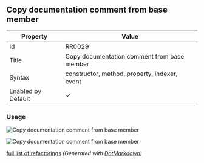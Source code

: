 ## Copy documentation comment from base member

| Property           | Value                                         |
| ------------------ | --------------------------------------------- |
| Id                 | RR0029                                        |
| Title              | Copy documentation comment from base member   |
| Syntax             | constructor, method, property, indexer, event |
| Enabled by Default | &#x2713;                                      |

### Usage

![Copy documentation comment from base member](../../images/refactorings/CopyDocumentationCommentFromBaseMember.png)

![Copy documentation comment from base member](../../images/refactorings/CopyDocumentationCommentFromImplementedMember.png)

[full list of refactorings](Refactorings.md)
*\(Generated with [DotMarkdown](http://github.com/JosefPihrt/DotMarkdown)\)*